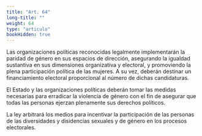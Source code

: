 ```yaml
---
title: "Art. 64"
long-title: ""
weight: 64
type: "articulo"
bookHidden: true
---
```

Las organizaciones políticas reconocidas legalmente implementarán la paridad de género en sus espacios de dirección, asegurando la igualdad sustantiva en sus dimensiones organizativa y electoral, y promoviendo la plena participación política de las mujeres. A su vez, deberán destinar un financiamiento electoral proporcional al número de dichas candidaturas.

El Estado y las organizaciones políticas deberán tomar las medidas necesarias para erradicar la violencia de género con el fin de asegurar que todas las personas ejerzan plenamente sus derechos políticos.

La ley arbitrará los medios para incentivar la participación de las personas de las diversidades y disidencias sexuales y de género en los procesos electorales.
